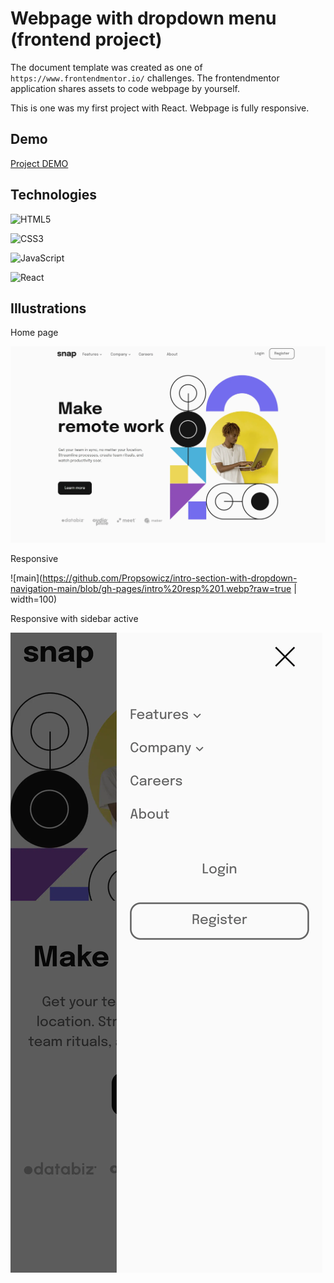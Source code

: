 # Webpage with dropdown menu (frontend project)

The document template was created as one of ```https://www.frontendmentor.io/``` challenges. The frontendmentor application shares assets to code webpage by yourself.
 
This is one was my first project with React. Webpage is fully responsive.

## Demo


[Project DEMO](https://propsowicz.github.io/intro-section-with-dropdown-navigation-main/)


## Technologies

![HTML5](https://img.shields.io/badge/html5-%23E34F26.svg?style=for-the-badge&logo=html5&logoColor=white)

![CSS3](https://img.shields.io/badge/css3-%231572B6.svg?style=for-the-badge&logo=css3&logoColor=white)

![JavaScript](https://img.shields.io/badge/javascript-%23323330.svg?style=for-the-badge&logo=javascript&logoColor=%23F7DF1E)

![React](https://img.shields.io/badge/react-%2320232a.svg?style=for-the-badge&logo=react&logoColor=%2361DAFB)

## Illustrations

Home page

![main](https://github.com/Propsowicz/intro-section-with-dropdown-navigation-main/blob/gh-pages/intro%20main.webp?raw=true)

Responsive

![main](https://github.com/Propsowicz/intro-section-with-dropdown-navigation-main/blob/gh-pages/intro%20resp%201.webp?raw=true | width=100)

Responsive with sidebar active

![main](https://github.com/Propsowicz/intro-section-with-dropdown-navigation-main/blob/gh-pages/intro%20resp%202.webp?raw=true)
